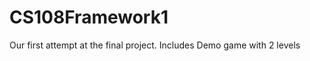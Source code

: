 CS108Framework1
===============

Our first attempt at the final project. Includes Demo game with 2 levels